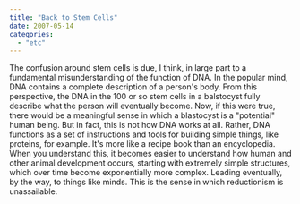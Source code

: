 ```yaml
---
title: "Back to Stem Cells"
date: 2007-05-14
categories: 
  - "etc"
---
```


The confusion around stem cells is due, I think, in large part to a fundamental misunderstanding of the function of DNA. In the popular mind, DNA contains a complete description of a person's body. From this perspective, the DNA in the 100 or so stem cells in a balstocyst fully describe what the person will eventually become. Now, if this were true, there would be a meaningful sense in which a blastocyst is a "potential" human being. But in fact, this is not how DNA works at all. Rather, DNA functions as a set of instructions and tools for building simple things, like proteins, for example. It's more like a recipe book than an encyclopedia. When you understand this, it becomes easier to understand how human and other animal development occurs, starting with extremely simple structures, which over time become exponentially more complex. Leading eventually, by the way, to things like minds. This is the sense in which reductionism is unassailable.

